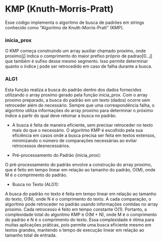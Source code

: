 # KMP (Knuth-Morris-Pratt)

Esse código implementa o algoritmo de busca de padrões em strings conhecido como "Algoritmo de Knuth-Morris-Pratt" (KMP).

### inicia_prox

O KMP começa construindo um array auxiliar chamado proximo, onde proximo[j] indica o comprimento do maior prefixo próprio de padrao[0...j] que também é sufixo desse mesmo segmento. 
Isso permite determinar quanto o índice j pode ser retrocedido em caso de falha durante a busca.

### ALG1

Esta função realiza a busca do padrão dentro dos dados fornecidos utilizando o array proximo gerado pela função inicia_prox. 
Com o array proximo preparado, a busca do padrão em um texto (dados) ocorre sem retroceder além do necessário. 
Sempre que uma correspondência falha, o algoritmo utiliza informações do array proximo para determinar o próximo índice a partir do qual deve retomar a busca no padrão.

- A busca é feita de maneira eficiente, sem precisar retroceder no texto mais do que o necessário.
O algoritmo KMP é escolhido pela sua eficiência em casos onde a busca precisa ser feita em textos extensos, minimizando o número de comparações necessárias ao evitar retrocessos desnecessários.


- Pré-processamento do Padrão (inicia_prox):

O pré-processamento do padrão envolve a construção do array proximo, que é feito em tempo linear em relação ao tamanho do padrão, O(M), onde M é o comprimento do padrão.

- Busca no Texto (ALG1):

A busca do padrão no texto é feita em tempo linear em relação ao tamanho do texto, O(N), onde N é o comprimento do texto.
A cada comparação, o algoritmo pode retroceder no padrão usando informações contidas no array proximo. Cada retrocesso é feito em tempo constante O(1).
Portanto, a complexidade total do algoritmo KMP é O(M + N), onde M é o comprimento do padrão e N é o comprimento do texto.
 Essa complexidade é ótima para muitas aplicações práticas, pois permite uma busca eficiente mesmo em textos grandes, mantendo o tempo de execução linear em relação ao tamanho total de entrada.







